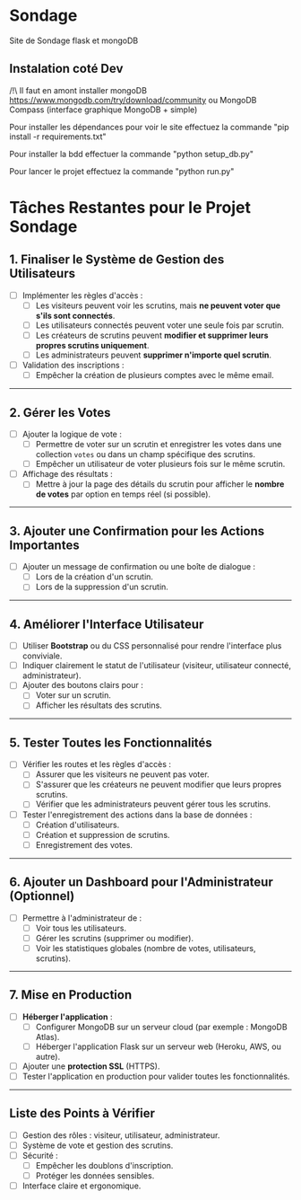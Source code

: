 # Sondage
Site de Sondage flask et mongoDB

## Instalation coté Dev

/!\ Il faut en amont installer mongoDB https://www.mongodb.com/try/download/community ou MongoDB Compass (interface graphique MongoDB + simple)

Pour installer les dépendances pour voir le site effectuez la commande  "pip install -r requirements.txt"

Pour installer la bdd effectuer la commande "python setup_db.py"

Pour lancer le projet effectuez la commande "python run.py"

# Tâches Restantes pour le Projet Sondage

## 1. Finaliser le Système de Gestion des Utilisateurs
- [ ] Implémenter les règles d'accès :
  - [ ] Les visiteurs peuvent voir les scrutins, mais **ne peuvent voter que s'ils sont connectés**.
  - [ ] Les utilisateurs connectés peuvent voter une seule fois par scrutin.
  - [ ] Les créateurs de scrutins peuvent **modifier et supprimer leurs propres scrutins uniquement**.
  - [ ] Les administrateurs peuvent **supprimer n'importe quel scrutin**.
- [ ] Validation des inscriptions :
  - [ ] Empêcher la création de plusieurs comptes avec le même email.

---

## 2. Gérer les Votes
- [ ] Ajouter la logique de vote :
  - [ ] Permettre de voter sur un scrutin et enregistrer les votes dans une collection `votes` ou dans un champ spécifique des scrutins.
  - [ ] Empêcher un utilisateur de voter plusieurs fois sur le même scrutin.
- [ ] Affichage des résultats :
  - [ ] Mettre à jour la page des détails du scrutin pour afficher le **nombre de votes** par option en temps réel (si possible).

---

## 3. Ajouter une Confirmation pour les Actions Importantes
- [ ] Ajouter un message de confirmation ou une boîte de dialogue :
  - [ ] Lors de la création d'un scrutin.
  - [ ] Lors de la suppression d'un scrutin.

---

## 4. Améliorer l'Interface Utilisateur
- [ ] Utiliser **Bootstrap** ou du CSS personnalisé pour rendre l'interface plus conviviale.
- [ ] Indiquer clairement le statut de l'utilisateur (visiteur, utilisateur connecté, administrateur).
- [ ] Ajouter des boutons clairs pour :
  - [ ] Voter sur un scrutin.
  - [ ] Afficher les résultats des scrutins.

---

## 5. Tester Toutes les Fonctionnalités
- [ ] Vérifier les routes et les règles d'accès :
  - [ ] Assurer que les visiteurs ne peuvent pas voter.
  - [ ] S'assurer que les créateurs ne peuvent modifier que leurs propres scrutins.
  - [ ] Vérifier que les administrateurs peuvent gérer tous les scrutins.
- [ ] Tester l'enregistrement des actions dans la base de données :
  - [ ] Création d'utilisateurs.
  - [ ] Création et suppression de scrutins.
  - [ ] Enregistrement des votes.

---

## 6. Ajouter un Dashboard pour l'Administrateur (Optionnel)
- [ ] Permettre à l'administrateur de :
  - [ ] Voir tous les utilisateurs.
  - [ ] Gérer les scrutins (supprimer ou modifier).
  - [ ] Voir les statistiques globales (nombre de votes, utilisateurs, scrutins).

---

## 7. Mise en Production
- [ ] **Héberger l'application** :
  - [ ] Configurer MongoDB sur un serveur cloud (par exemple : MongoDB Atlas).
  - [ ] Héberger l'application Flask sur un serveur web (Heroku, AWS, ou autre).
- [ ] Ajouter une **protection SSL** (HTTPS).
- [ ] Tester l'application en production pour valider toutes les fonctionnalités.

---

## Liste des Points à Vérifier
- [ ] Gestion des rôles : visiteur, utilisateur, administrateur.
- [ ] Système de vote et gestion des scrutins.
- [ ] Sécurité :
  - [ ] Empêcher les doublons d'inscription.
  - [ ] Protéger les données sensibles.
- [ ] Interface claire et ergonomique.
